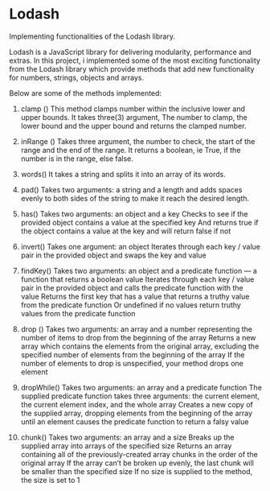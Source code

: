 # Lodash
Implementing functionalities of the Lodash library.

Lodash is a JavaScript library for delivering modularity, performance and  extras. 
In this project, i implemented some of the most exciting functionality from the Lodash library
which provide methods that add new functionality for numbers, strings, objects and arrays.

Below are some of the methods implemented:
1. clamp ()
This method clamps number within the inclusive lower and upper bounds.
It takes three(3) argument, 
The number to clamp, the lower bound and the upper bound and returns the clamped number.

2. inRange ()
Takes three argument, the number to check, the start of the range and the end of the range. It returns a boolean, ie True, if the number is in the range, else false.

3. words()
It takes a string and splits it into an array of its words.

4. pad()
Takes two arguments: a string and a length and adds spaces evenly to both sides of the string to make it reach the desired length.

5. has()
Takes two arguments: an object and a key
Checks to see if the provided object contains a value at the specified key
And returns true if the object contains a value at the key and will return false if not

6. invert()
Takes one argument: an object
Iterates through each key / value pair in the provided object and swaps the key and value

7. findKey()
Takes two arguments: an object and a predicate function — a function that returns a boolean value
Iterates through each key / value pair in the provided object and calls the predicate function with the value
Returns the first key that has a value that returns a truthy value from the predicate function
Or undefined if no values return truthy values from the predicate function

8. drop ()
Takes two arguments: an array and a number representing the number of items to drop from the beginning of the array
Returns a new array which contains the elements from the original array, excluding the specified number of elements from the beginning of the array
If the number of elements to drop is unspecified, your method drops one element

9. dropWhile()
Takes two arguments: an array and a predicate function
The supplied predicate function takes three arguments: the current element, the current element index, and the whole array
Creates a new copy of the supplied array, dropping elements from the beginning of the array until an element causes the predicate function to return a falsy value

10.  chunk()
Takes two arguments: an array and a size
Breaks up the supplied array into arrays of the specified size
Returns an array containing all of the previously-created array chunks in the order of the original array
If the array can’t be broken up evenly, the last chunk will be smaller than the specified size
If no size is supplied to the method, the size is set to 1
